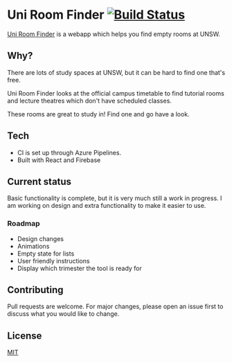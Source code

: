 # Uni Room Finder [![Build Status](https://dev.azure.com/declanjscott/uni-room-finder/_apis/build/status/declanjscott.uni-room-finder?branchName=master)](https://dev.azure.com/declanjscott/uni-room-finder/_build/latest?definitionId=2&branchName=master)

[Uni Room Finder](https://uni-room-finder.firebaseapp.com) is a webapp which helps you find empty rooms at UNSW.

## Why?

There are lots of study spaces at UNSW, but it can be hard to find one that's free.

Uni Room Finder looks at the official campus timetable to find tutorial rooms and lecture theatres which don't have scheduled classes.

These rooms are great to study in! Find one and go have a look.

## Tech
* CI is set up through Azure Pipelines.
* Built with React and Firebase 

## Current status

Basic functionality is complete, but it is very much still a work in progress. I am working on design and extra functionality to make it easier to use.

### Roadmap
* Design changes
* Animations
* Empty state for lists
* User friendly instructions
* Display which trimester the tool is ready for


## Contributing
Pull requests are welcome. For major changes, please open an issue first to discuss what you would like to change.


## License
[MIT](https://choosealicense.com/licenses/mit/)
